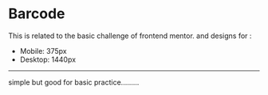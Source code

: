 # Barcode
This is related to the basic challenge of frontend mentor.
and designs for :
- Mobile: 375px
- Desktop: 1440px
---------------------------------------------------------------
simple but good for basic practice.........

